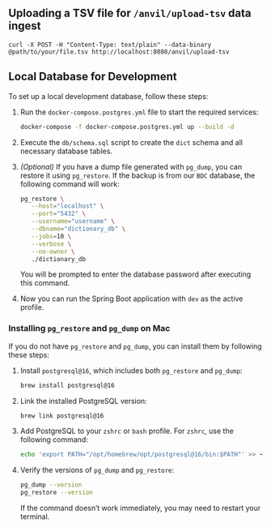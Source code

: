 ## Uploading a TSV file for `/anvil/upload-tsv` data ingest
```aiignore
curl -X POST -H "Content-Type: text/plain" --data-binary @path/to/your/file.tsv http://localhost:8080/anvil/upload-tsv
```

## Local Database for Development

To set up a local development database, follow these steps:

1. Run the `docker-compose.postgres.yml` file to start the required services:
   ```bash
   docker-compose -f docker-compose.postgres.yml up --build -d
   ```

2. Execute the `db/schema.sql` script to create the `dict` schema and all necessary database tables.

3. *(Optional)* If you have a dump file generated with `pg_dump`, you can restore it using `pg_restore`. If the backup is from our `BDC` database, the following command will work:
   ```bash
   pg_restore \
      --host="localhost" \
      --port="5432" \
      --username="username" \
      --dbname="dictionary_db" \
      --jobs=10 \
      --verbose \
      --no-owner \
      ./dictionary_db
   ```
   You will be prompted to enter the database password after executing this command.

4. Now you can run the Spring Boot application with `dev` as the active profile.

### Installing `pg_restore` and `pg_dump` on Mac

If you do not have `pg_restore` and `pg_dump`, you can install them by following these steps:

1. Install `postgresql@16`, which includes both `pg_restore` and `pg_dump`:
   ```bash
   brew install postgresql@16
   ```

2. Link the installed PostgreSQL version:
   ```bash
   brew link postgresql@16
   ```

3. Add PostgreSQL to your `zshrc` or `bash` profile. For `zshrc`, use the following command:
   ```bash
   echo 'export PATH="/opt/homebrew/opt/postgresql@16/bin:$PATH"' >> ~/.zshrc
   ```

4. Verify the versions of `pg_dump` and `pg_restore`:
   ```bash
   pg_dump --version
   pg_restore --version
   ```

   If the command doesn’t work immediately, you may need to restart your terminal.